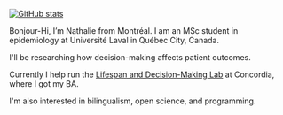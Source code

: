 [![GitHub stats](https://github-readme-stats.vercel.app/api?username=LMD-nat&hide=prs&count_private=true&show_icons=true&theme=vue)](https://github.com/anuraghazra/github-readme-stats)

Bonjour-Hi, I’m Nathalie from Montréal. I am an MSc student in epidemiology at Université Laval in Québec City, Canada. 

I'll be researching how decision-making affects patient outcomes. 

Currently I help run the [Lifespan and Decision-Making Lab](http://www.ldmlab.org/) at Concordia, where I got my BA. 

I'm also interested in bilingualism, open science, and programming. 

